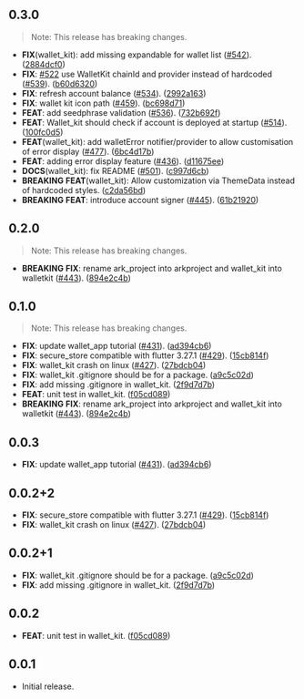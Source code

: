 ## 0.3.0

> Note: This release has breaking changes.

 - **FIX**(wallet_kit): add missing expandable for wallet list ([#542](https://github.com/focustree/starknet.dart/issues/542)). ([2884dcf0](https://github.com/focustree/starknet.dart/commit/2884dcf05b16f02e0f95c0428f66bdbfba76a2c9))
 - **FIX**: [#522](https://github.com/focustree/starknet.dart/issues/522) use WalletKit chainId and provider instead of hardcoded ([#539](https://github.com/focustree/starknet.dart/issues/539)). ([b60d6320](https://github.com/focustree/starknet.dart/commit/b60d6320a393eb9f78935225ee1f2ed6fa168b77))
 - **FIX**: refresh account balance ([#534](https://github.com/focustree/starknet.dart/issues/534)). ([2992a163](https://github.com/focustree/starknet.dart/commit/2992a163d441f284b74f12ff1963562ebf7d9b3e))
 - **FIX**: wallet kit icon path ([#459](https://github.com/focustree/starknet.dart/issues/459)). ([bc698d71](https://github.com/focustree/starknet.dart/commit/bc698d7181cf2d0e1ec9c7ee45944cc7503ba65d))
 - **FEAT**: add seedphrase validation ([#536](https://github.com/focustree/starknet.dart/issues/536)). ([732b692f](https://github.com/focustree/starknet.dart/commit/732b692f59ee9f56336237e97f059714b6cd0768))
 - **FEAT**: Wallet_kit should check if account is deployed at startup ([#514](https://github.com/focustree/starknet.dart/issues/514)). ([100fc0d5](https://github.com/focustree/starknet.dart/commit/100fc0d5e071331cdc2a4cec6df65a6a3586a212))
 - **FEAT**(wallet_kit): add walletError notifier/provider to allow customisation of error display ([#477](https://github.com/focustree/starknet.dart/issues/477)). ([6bc4d17b](https://github.com/focustree/starknet.dart/commit/6bc4d17ba8e29061c6527717ccfb6861782d3eb8))
 - **FEAT**: adding error display feature ([#436](https://github.com/focustree/starknet.dart/issues/436)). ([d11675ee](https://github.com/focustree/starknet.dart/commit/d11675ee93045d3f008ecec2a7288d7895912af6))
 - **DOCS**(wallet_kit): fix README ([#501](https://github.com/focustree/starknet.dart/issues/501)). ([c997d6cb](https://github.com/focustree/starknet.dart/commit/c997d6cb33e579ec6b1fd1a8d8c5f4da66ce8415))
 - **BREAKING** **FEAT**(wallet_kit): Allow customization via ThemeData instead of hardcoded styles. ([c2da56bd](https://github.com/focustree/starknet.dart/commit/c2da56bdd9efa549daa9f81297533bf7c0914b4b))
 - **BREAKING** **FEAT**: introduce account signer ([#445](https://github.com/focustree/starknet.dart/issues/445)). ([61b21920](https://github.com/focustree/starknet.dart/commit/61b219202b4730269465da4078806bcbb732dd44))

## 0.2.0

> Note: This release has breaking changes.

 - **BREAKING** **FIX**: rename ark_project into arkproject and wallet_kit into walletkit ([#443](https://github.com/focustree/starknet.dart/issues/443)). ([894e2c4b](https://github.com/focustree/starknet.dart/commit/894e2c4bb63ca63841e8e9ba3a6a294f8bc14410))

## 0.1.0

> Note: This release has breaking changes.

 - **FIX**: update wallet_app tutorial ([#431](https://github.com/focustree/starknet.dart/issues/431)). ([ad394cb6](https://github.com/focustree/starknet.dart/commit/ad394cb6c41106f7e02e7f3f372330b0fd899391))
 - **FIX**: secure_store compatible with flutter 3.27.1 ([#429](https://github.com/focustree/starknet.dart/issues/429)). ([15cb814f](https://github.com/focustree/starknet.dart/commit/15cb814f0252717b05ccbe99342622a066aafbc8))
 - **FIX**: wallet_kit crash on linux ([#427](https://github.com/focustree/starknet.dart/issues/427)). ([27bdcb04](https://github.com/focustree/starknet.dart/commit/27bdcb04d4beff4025af11a3fbb53a2f4107b813))
 - **FIX**: wallet_kit .gitignore should be for a package. ([a9c5c02d](https://github.com/focustree/starknet.dart/commit/a9c5c02d731c17695b40172fb66d3d0fc9616fa8))
 - **FIX**: add missing .gitignore in wallet_kit. ([2f9d7d7b](https://github.com/focustree/starknet.dart/commit/2f9d7d7b6657ca0e821663112c4d937da6e6e96b))
 - **FEAT**: unit test in wallet_kit. ([f05cd089](https://github.com/focustree/starknet.dart/commit/f05cd0892b54a2de1b41315b7583501ac2352e57))
 - **BREAKING** **FIX**: rename ark_project into arkproject and wallet_kit into walletkit ([#443](https://github.com/focustree/starknet.dart/issues/443)). ([894e2c4b](https://github.com/focustree/starknet.dart/commit/894e2c4bb63ca63841e8e9ba3a6a294f8bc14410))

## 0.0.3

 - **FIX**: update wallet_app tutorial ([#431](https://github.com/focustree/starknet.dart/issues/431)). ([ad394cb6](https://github.com/focustree/starknet.dart/commit/ad394cb6c41106f7e02e7f3f372330b0fd899391))

## 0.0.2+2

 - **FIX**: secure_store compatible with flutter 3.27.1 ([#429](https://github.com/focustree/starknet.dart/issues/429)). ([15cb814f](https://github.com/focustree/starknet.dart/commit/15cb814f0252717b05ccbe99342622a066aafbc8))
 - **FIX**: wallet_kit crash on linux ([#427](https://github.com/focustree/starknet.dart/issues/427)). ([27bdcb04](https://github.com/focustree/starknet.dart/commit/27bdcb04d4beff4025af11a3fbb53a2f4107b813))

## 0.0.2+1

 - **FIX**: wallet_kit .gitignore should be for a package. ([a9c5c02d](https://github.com/focustree/starknet.dart/commit/a9c5c02d731c17695b40172fb66d3d0fc9616fa8))
 - **FIX**: add missing .gitignore in wallet_kit. ([2f9d7d7b](https://github.com/focustree/starknet.dart/commit/2f9d7d7b6657ca0e821663112c4d937da6e6e96b))

## 0.0.2

 - **FEAT**: unit test in wallet_kit. ([f05cd089](https://github.com/focustree/starknet.dart/commit/f05cd0892b54a2de1b41315b7583501ac2352e57))

## 0.0.1

- Initial release.
